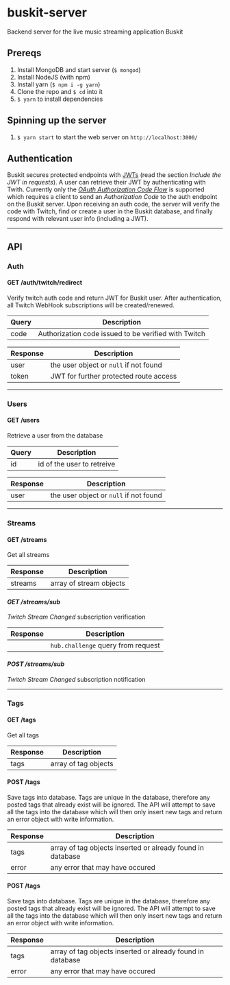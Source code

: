# buskit-server
Backend server for the live music streaming application Buskit

## Prereqs

1. Install MongoDB and start server (`$ mongod`)
2. Install NodeJS (with npm)
3. Install yarn (`$ npm i -g yarn`)
4. Clone the repo and `$ cd` into it
5. `$ yarn` to install dependencies

## Spinning up the server
1. `$ yarn start` to start the web server on `http://localhost:3000/`

## Authentication
Buskit secures protected endpoints with [JWTs](https://www.npmjs.com/package/passport-jwt) (read the section *Include the JWT in requests*). A user can retrieve their JWT by authenticating with Twith. Currently only the [*OAuth Authorization Code Flow*](
https://dev.twitch.tv/docs/authentication/getting-tokens-oauth/#oauth-authorization-code-flow
) is supported which requires a client to send an *Authorization Code* to the auth endpoint on the Buskit server. Upon receiving an auth code, the server will verify the code with Twitch, find or create a user in the Buskit database, and finally respond with relevant user info (including a JWT).

---

## API

### Auth

#### GET /auth/twitch/redirect
Verify twitch auth code and return JWT for Buskit user. After authentication, all Twitch WebHook subscriptions will be created/renewed.

| Query | Description |
| --- | --- |
| code | Authorization code issued to be verified with Twitch |

| Response | Description |
| --- | --- |
| user | the user object or `null` if not found |
| token | JWT for further protected route access |

---

### Users

#### GET /users
Retrieve a user from the database

| Query | Description |
| --- | --- |
| id | id of the user to retreive |

| Response | Description |
| --- | --- |
| user | the user object or `null` if not found |

---

### Streams

#### GET /streams
Get all streams

| Response | Description |
| --- | --- |
| streams | array of stream objects |

#### *GET /streams/sub*
*Twitch Stream Changed* subscription verification

| Response | Description |
| --- | --- |
|  | `hub.challenge` query from request |

#### *POST /streams/sub*
*Twitch Stream Changed* subscription notification

---

### Tags

#### GET /tags
Get all tags

| Response | Description |
| --- | --- |
| tags | array of tag objects |

#### POST /tags
Save tags into database. Tags are unique in the database, therefore any posted tags that already exist will be ignored. The API will attempt to save all the tags into the database which will then only insert new tags and return an error object with write information.

| Response | Description |
| --- | --- |
| tags | array of tag objects inserted or already found in database |
| error | any error that may have occured |

#### POST /tags
Save tags into database. Tags are unique in the database, therefore any posted tags that already exist will be ignored. The API will attempt to save all the tags into the database which will then only insert new tags and return an error object with write information.

| Response | Description |
| --- | --- |
| tags | array of tag objects inserted or already found in database |
| error | any error that may have occured |
